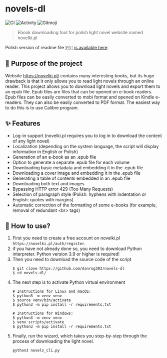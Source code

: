 # novels-dl
![CI](https://github.com/danrog303/novels-dl/actions/workflows/tests.yml/badge.svg)
![Activity](https://shields.io/github/last-commit/danrog303/novels-dl)
![Gitmoji](https://img.shields.io/badge/gitmoji-%20📝%20🏗️-FFDD67.svg)
> Ebook downloading tool for polish light novel website named novelki.pl

Polish version of readme file 🇵🇱 [is available here](https://github.com/danrog303/novels-dl/blob/main/README.pl.md). 


## 📝 Purpose of the project
Website https://novelki.pl/ contains many interesting books, but its huge drawback is that it only allows you to
read light novels through an online reader. This project allows you to download light novels and export them to an epub file.
Epub files are files that can be opened on e-book readers. Epub files can be easily converted to mobi format and opened on Kindle e-readers. 
They can also be easily converted to PDF format. The easiest way to do this is to use Calibre program.

## ✨ Features
- Log-in support (novelki.pl requires you to log in to download the content of any light novel)
- Localization (depending on the system language, the script will display information in English or Polish)
- Generation of an e-book as an .epub file
- Option to generate a separate .epub file for each volume
- Downloading basic metadata and embedding it in the .epub file
- Downloading a cover image and embedding it in the .epub file
- Generating a table of contents embedded in an .epub file
- Downloading both text and images
- Bypassing HTTP error 429 (Too Many Requests)
- Selection of paragraph style (Polish: hyphens with indentation or English: quotes with margins)
- Automatic correction of the formatting of some e-books (for example, removal of redundant &lt;br&gt; tags)

## 🔧 How to use?
1. First you need to create a free account on novelki.pl   
   ``https://novelki.pl/auth/register``.
2. if you have not already done so, you need to download Python interpreter. Python version 3.9 or higher is required!
3. Then you need to download the source code of the script
   ```
   $ git clone https://github.com/danrog303/novels-dl
   $ cd novels-dl/
   ```
4. The next step is to activate Python virtual environment
   ```
   # Instructions for Linux and macOS:
   $ python3 -m venv venv
   $ source venv/bin/activate
   $ python3 -m pip install -r requirements.txt
   
   # Instructions for Windows:
   $ python3 -m venv venv
   $ venv scripts/activate
   $ python3 -m pip install -r requirements.txt
   ```
5. Finally, run the wizard, which takes you step-by-step through the process of downloading the light novel.
   ```
   python3 novels_cli.py
   ```